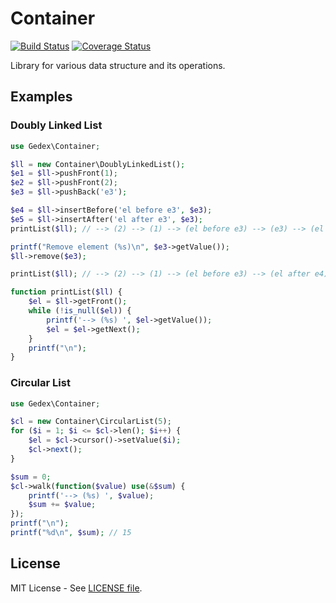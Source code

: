 Container
=========

[![Build Status](https://travis-ci.org/gedex/container.png?branch=master)](https://travis-ci.org/gedex/container)
[![Coverage Status](https://coveralls.io/repos/gedex/container/badge.svg?branch=master&service=github)](https://coveralls.io/github/gedex/container?branch=master)

Library for various data structure and its operations.

## Examples

### Doubly Linked List

~~~php
use Gedex\Container;

$ll = new Container\DoublyLinkedList();
$e1 = $ll->pushFront(1);
$e2 = $ll->pushFront(2);
$e3 = $ll->pushBack('e3');

$e4 = $ll->insertBefore('el before e3', $e3);
$e5 = $ll->insertAfter('el after e3', $e3);
printList($ll); // --> (2) --> (1) --> (el before e3) --> (e3) --> (el after e4)

printf("Remove element (%s)\n", $e3->getValue());
$ll->remove($e3);

printList($ll); // --> (2) --> (1) --> (el before e3) --> (el after e4)

function printList($ll) {
    $el = $ll->getFront();
    while (!is_null($el)) {
        printf('--> (%s) ', $el->getValue());
        $el = $el->getNext();
    }
    printf("\n");
}
~~~

### Circular List

~~~php
use Gedex\Container;

$cl = new Container\CircularList(5);
for ($i = 1; $i <= $cl->len(); $i++) {
    $el = $cl->cursor()->setValue($i);
    $cl->next();
}

$sum = 0;
$cl->walk(function($value) use(&$sum) {
    printf('--> (%s) ', $value);
    $sum += $value;
});
printf("\n");
printf("%d\n", $sum); // 15
~~~

## License

MIT License - See [LICENSE file](LICENSE).
